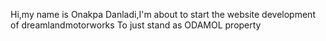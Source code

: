Hi,my name is Onakpa Danladi,I'm about to start the website development of dreamlandmotorworks
To just stand as ODAMOL property
